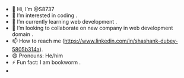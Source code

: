 - 👋 Hi, I’m @S8737
- 👀 I’m interested in coding . 
- 🌱 I’m currently learning web development
. 
- 💞️ I’m looking to collaborate on new company in web development domain . 
- 📫 How to reach me (https://www.linkedin.com/in/shashank-dubey-5805b314a). 
- 😄 Pronouns: He/him 
- ⚡ Fun fact:  I am bookworm .
- 

<!---
S8737/S8737 is a ✨ special ✨ repository because its `README.md` (this file) appears on your GitHub profile.
You can click the Preview link to take a look at your changes.
--->
